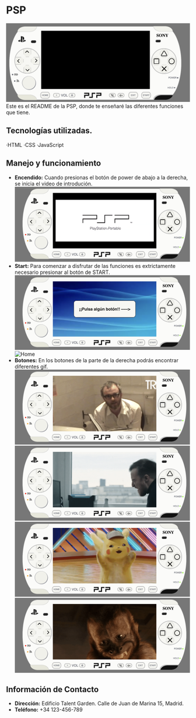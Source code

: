 # PSP

![PSP](assets/readme/Captura%20de%20pantalla%202023-10-09%20a%20las%209.02.08.png)
Este es el README de la PSP, donde te enseñaré las diferentes funciones que tiene.

## Tecnologías utilizadas.
·HTML
·CSS
·JavaScript

## Manejo y funcionamiento

- **Encendido:** Cuando presionas el botón de power de abajo a la derecha, se inicia el video de introdución.
![onOff](assets/readme/Captura%20de%20pantalla%202023-10-09%20a%20las%209.03.20.png)
- **Start:** Para comenzar a disfrutar de las funciones es extrictamente necesario presionar al botón de START. 
![Start](assets/readme/Captura%20de%20pantalla%202023-10-09%20a%20las%209.03.52.png)
![Home](assets/home2.png)
- **Botones:** En los botones de la parte de la derecha podrás encontrar diferentes gif.
![Botón](assets/readme/Captura%20de%20pantalla%202023-10-09%20a%20las%209.15.20.png)
![Botón](assets/readme/Captura%20de%20pantalla%202023-10-09%20a%20las%209.15.28.png)
![Botón](assets/readme/Captura%20de%20pantalla%202023-10-09%20a%20las%209.15.44.png)
![Botón](assets/readme/Captura%20de%20pantalla%202023-10-09%20a%20las%209.15.37.png)

## Información de Contacto

- **Dirección:** Edificio Talent Garden. Calle de Juan de Marina 15, Madrid.
- **Teléfono:** +34 123-456-789

